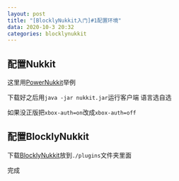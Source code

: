 ```yaml
---
layout: post
title: "[BlocklyNukkit入门]#1配置环境"
data: 2020-10-3 20:32
categories: blocklynukkit
---
```


## 配置Nukkit

这里用[PowerNukkit](https://powernukkit.org/)举例

下载好之后用`java -jar nukkit.jar`运行客户端 语言选自选

如果没正版把`xbox-auth=on`改成`xbox-auth=off`

## 配置BlocklyNukkit

下载[BlocklyNukkit](https://www.mcbbs.net/thread-987302-1-1.html)放到`./plugins`文件夹里面

完成
